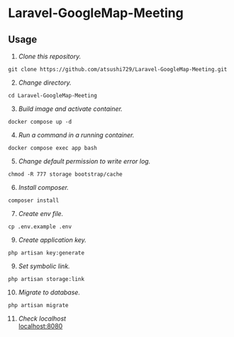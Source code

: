 # Laravel-GoogleMap-Meeting

## Usage
1. *Clone this repository.*
```angular2html
git clone https://github.com/atsushi729/Laravel-GoogleMap-Meeting.git
```
2. *Change directory.*
```angular2html
cd Laravel-GoogleMap-Meeting
```
3. *Build image and activate container.*
```angular2html
docker compose up -d
```
4. *Run a command in a running container.*
```angular2html
docker compose exec app bash
```
5. *Change default permission to write error log.*
```angular2html
chmod -R 777 storage bootstrap/cache
```
6. *Install composer.*
```
composer install
```
7. *Create env file.*
```angular2html
cp .env.example .env
```
9. *Create application key.*
```angular2html
php artisan key:generate
```
9. *Set symbolic link.*
```angular2html
php artisan storage:link
```
10. *Migrate to database.*
```angular2html
php artisan migrate
```

11. *Check localhost* <br>
[localhost:8080](http://localhost:8080/)